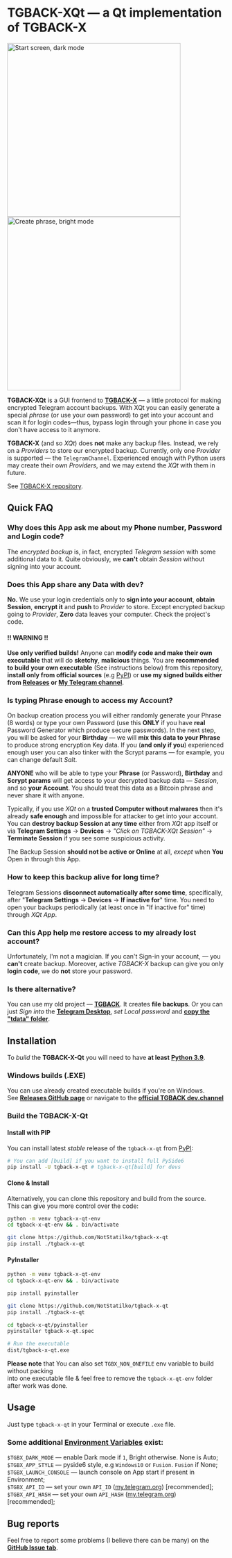 # TGBACK-XQt — a Qt implementation of TGBACK-X

<p float="left">
  <img src="https://github.com/user-attachments/assets/ec296d86-9d29-4121-a80a-d7fe796e719d" width=400 alt="Start screen, dark mode"/>
  <img src="https://github.com/user-attachments/assets/d149c101-9467-487c-b51a-bcdf57ccffbd" width=400 alt="Create phrase, bright mode"/>
</p>

**TGBACK-XQt** is a GUI frontend to [**TGBACK-X**](https://github.com/NonProjects/tgback-x) — a little protocol for making encrypted Telegram account backups. With XQt you can easily generate a special *phrase* (or use your own password) to get into your account and scan it for login codes—thus, bypass login through your phone in case you don't have access to it anymore.

**TGBACK-X** (and so *XQt*) does **not** make any backup files. Instead, we rely on a *Providers* to store our encrypted backup. Currently, only one *Provider* is supported — the `TelegramChannel`. Experienced enough with Python users may create their own *Providers*, and we may extend the *XQt* with them in future.

See [TGBACK-X repository](https://github.com/NonProjects/tgback-x).


## Quick FAQ

### Why does this App ask me about my Phone number, Password and Login code?

The *encrypted backup* is, in fact, encrypted *Telegram session* with some additional data to it. Quite obviously, we **can't** obtain *Session* without signing into your account.

### Does this App share any Data with dev?

**No.** We use your login credentials only to **sign into your account**, **obtain Session**, **encrypt it** and **push** to *Provider* to store. Except encrypted backup going to *Provider*, **Zero** data leaves your computer. Check the project's code.

#### !! WARNING !!

**Use only verified builds!** Anyone can **modify code and make their own executable** that will do **sketchy**, **malicious** things. You are **recommended to build your own executable** (See instructions below) from this repository, **install only from official sources** (e.g [PyPI](https://pypi.org/project/tgback-x)) or **use my signed builds either from [Releases](https://github.com/NotStatilko/tgback-x-qt/releases) or [My Telegram channel](https://t.me/nontgback)**.

### Is typing Phrase enough to access my Account?

On backup creation process you will either randomly generate your Phrase (8 words) or type your own Password (use this **ONLY** if you have **real** Password Generator which produce secure passwords). In the next step, you will be asked for your **Birthday** — we will **mix this data to your Phrase** to produce strong encryption Key data. If you (**and only if you**) experienced enough user you can also tinker with the Scrypt params — for example, you can change default *Salt*.

**ANYONE** who will be able to type your **Phrase** (or Password), **Birthday** and **Scrypt params** will get access to your decrypted backup data — *Session*, and so **your Account**. You should treat this data as a Bitcoin phrase and never share it with anyone.

Typically, if you use *XQt* on a **trusted Computer without malwares** then it's already **safe enough** and impossible for attacker to get into your account. You can **destroy backup Session at any time** either from *XQt* app itself or via **Telegram Settings** → **Devices** → *"Click on TGBACK-XQt Session"* → **Terminate Session** if you see some suspicious activity.

The Backup Session **should not be active or Online** at all, *except* when **You** Open in through this App.

### How to keep this backup alive for long time?

Telegram Sessions **disconnect automatically after some time**, specifically, after "**Telegram Settings** → **Devices** → **If inactive for**" time. You need to open your backups periodically (at least once in "If inactive for" time) through *XQt App*.

### Can this App help me restore access to my already lost account?

Unfortunately, I'm not a magician. If you can't Sign-in your account, — you **can't** create backup. Moreover, active *TGBACK-X* backup can give you only **login code**, we do **not** store your password.

### Is there alternative?

You can use my old project — [**TGBACK**](https://github.com/NotStatilko/tgback). It creates **file backups**. Or you can just *Sign into* the [**Telegram Desktop**](https://desktop.telegram.org), *set Local password* and [**copy the "tdata" folder**](https://www.google.com/search?q=where+is+telegram+desktop+tdata+folder).


## Installation

To *build* the **TGBACK-X-Qt** you will need to have **at least** [**Python 3.9**](https://python.org/downloads/).

### Windows builds (.EXE)

You can use already created executable builds if you're on Windows.\
See [**Releases GitHub page**](https://github.com/NotStatilko/tgback-x-qt/releases) or navigate to the [**official TGBACK dev.channel**](https://t.me/nontgback)

### Build the TGBACK-X-Qt

#### Install with PIP

You can install latest *stable* release of the ``tgback-x-qt`` from [PyPI](https://pypi.org/project/tgback-x-qt):
```bash
# You can add [build] if you want to install full PySide6
pip install -U tgback-x-qt # tgback-x-qt[build] for devs
```

#### Clone & Install

Alternatively, you can clone this repository and build from the source.\
This can give you more control over the code:
```bash
python -m venv tgback-x-qt-env
cd tgback-x-qt-env && . bin/activate

git clone https://github.com/NotStatilko/tgback-x-qt
pip install ./tgback-x-qt
```
#### PyInstaller

```bash
python -m venv tgback-x-qt-env
cd tgback-x-qt-env && . bin/activate

pip install pyinstaller

git clone https://github.com/NotStatilko/tgback-x-qt
pip install ./tgback-x-qt

cd tgback-x-qt/pyinstaller
pyinstaller tgback-x-qt.spec

# Run the executable
dist/tgback-x-qt.exe
```
**Please note** that You can also set `TGBX_NON_ONEFILE` env variable to build without packing \
into one executable file & feel free to remove the ``tgback-x-qt-env`` folder after work was done.

## Usage

Just type `tgback-x-qt` in your Terminal or execute `.exe` file.

### Some additional [Environment Variables](https://en.wikipedia.org/wiki/Environment_variable#Assignment:_Unix) exist:

`$TGBX_DARK_MODE` — enable Dark mode if `1`, Bright otherwise. None is Auto;\
`$TGBX_APP_STYLE` — pyside6 style, e.g `Windows10` or `Fusion`. `Fusion` if None;\
`$TGBX_LAUNCH_CONSOLE` — launch console on App start if present in Environment;\
`$TGBX_API_ID` — set your own `API_ID` ([my.telegram.org](https://my.telegram.org)) [recommended];\
`$TGBX_API_HASH` — set your own `API_HASH` ([my.telegram.org](https://my.telegram.org)) [recommended];

## Bug reports

Feel free to report some problems (I believe there can be many) on the [**GitHub Issue tab**](https://github.com/NotStatilko/tgback-x-qt/issues).
